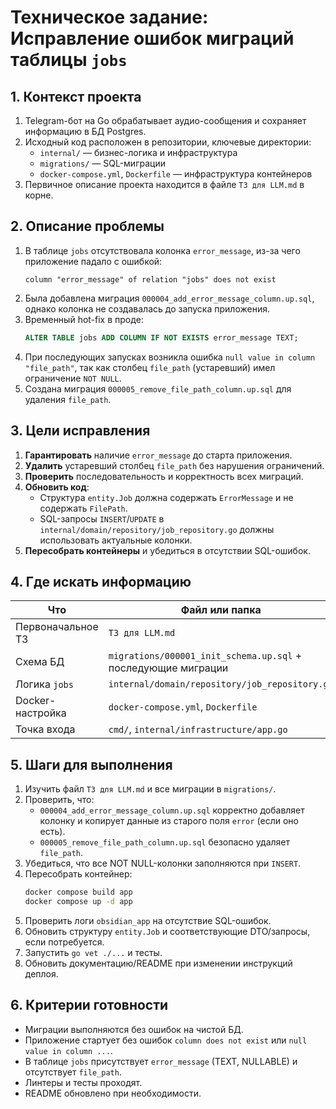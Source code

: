 # Техническое задание: Исправление ошибок миграций таблицы `jobs`

## 1. Контекст проекта

1. Telegram-бот на Go обрабатывает аудио-сообщения и сохраняет информацию в БД Postgres.
2. Исходный код расположен в репозитории, ключевые директории:
   - `internal/` — бизнес-логика и инфраструктура
   - `migrations/` — SQL-миграции
   - `docker-compose.yml`, `Dockerfile` — инфраструктура контейнеров
3. Первичное описание проекта находится в файле `ТЗ для LLM.md` в корне.

## 2. Описание проблемы

1. В таблице `jobs` отсутствовала колонка `error_message`, из-за чего приложение падало с ошибкой:
   ```text
   column "error_message" of relation "jobs" does not exist
   ```
2. Была добавлена миграция `000004_add_error_message_column.up.sql`, однако колонка не создавалась до запуска приложения.
3. Временный hot-fix в проде:
   ```sql
   ALTER TABLE jobs ADD COLUMN IF NOT EXISTS error_message TEXT;
   ```
4. При последующих запусках возникла ошибка `null value in column "file_path"`, так как столбец `file_path` (устаревший) имел ограничение `NOT NULL`.
5. Создана миграция `000005_remove_file_path_column.up.sql` для удаления `file_path`.

## 3. Цели исправления

1. **Гарантировать** наличие `error_message` до старта приложения.
2. **Удалить** устаревший столбец `file_path` без нарушения ограничений.
3. **Проверить** последовательность и корректность всех миграций.
4. **Обновить код**:
   - Структура `entity.Job` должна содержать `ErrorMessage` и не содержать `FilePath`.
   - SQL-запросы `INSERT`/`UPDATE` в `internal/domain/repository/job_repository.go` должны использовать актуальные колонки.
5. **Пересобрать контейнеры** и убедиться в отсутствии SQL-ошибок.

## 4. Где искать информацию

| Что | Файл или папка |
| --- | --- |
| Первоначальное ТЗ | `ТЗ для LLM.md` |
| Схема БД | `migrations/000001_init_schema.up.sql` + последующие миграции |
| Логика `jobs` | `internal/domain/repository/job_repository.go` |
| Docker-настройка | `docker-compose.yml`, `Dockerfile` |
| Точка входа | `cmd/`, `internal/infrastructure/app.go` |

## 5. Шаги для выполнения

1. Изучить файл `ТЗ для LLM.md` и все миграции в `migrations/`.
2. Проверить, что:
   - `000004_add_error_message_column.up.sql` корректно добавляет колонку и копирует данные из старого поля `error` (если оно есть).
   - `000005_remove_file_path_column.up.sql` безопасно удаляет `file_path`.
3. Убедиться, что все NOT NULL-колонки заполняются при `INSERT`.
4. Пересобрать контейнер:
   ```bash
   docker compose build app
   docker compose up -d app
   ```
5. Проверить логи `obsidian_app` на отсутствие SQL-ошибок.
6. Обновить структуру `entity.Job` и соответствующие DTO/запросы, если потребуется.
7. Запустить `go vet ./...` и тесты.
8. Обновить документацию/README при изменении инструкций деплоя.

## 6. Критерии готовности

- Миграции выполняются без ошибок на чистой БД.
- Приложение стартует без ошибок `column does not exist` или `null value in column ...`.
- В таблице `jobs` присутствует `error_message` (TEXT, NULLABLE) и отсутствует `file_path`.
- Линтеры и тесты проходят.
- README обновлено при необходимости.